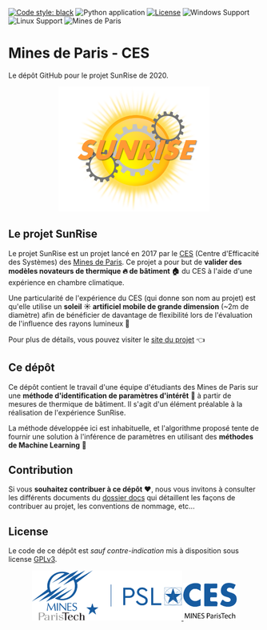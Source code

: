 [![Code style: black](https://img.shields.io/badge/code%20style-black-000000.svg)](https://github.com/psf/black)
![Python application](https://github.com/18tbr/sunrise-refonte/workflows/Python%20application/badge.svg)
[![License](https://img.shields.io/github/license/18tbr/sunrise-refonte)](https://github.com/18tbr/sunrise-refonte/blob/master/LICENSE)
![Windows Support](https://img.shields.io/badge/Windows-Support-brightgreen.svg)
![Linux Support](https://img.shields.io/badge/Linux-Support-brightgreen.svg)
![Mines de Paris](https://img.shields.io/badge/Organisme-Mines%20de%20Paris-blue)
# Mines de Paris - CES
Le dépôt GitHub pour le projet SunRise de 2020.

<p align="center">
    <a href="https://github.com/18tbr/sunrise-refonte/blob/tbr/assets/logoProjet2020.png?raw=true" target="_blank">
        <img src="https://github.com/18tbr/sunrise-refonte/blob/tbr/assets/logoProjet2020.png?raw=true" height="250px">
    </a>
</p>

## Le projet SunRise
Le projet SunRise est un projet lancé en 2017 par le [CES](http://www.ces.mines-paristech.fr/Accueil/) (Centre d'Efficacité des Systèmes) des [Mines de Paris](http://www.mines-paristech.fr/). Ce projet a pour but de __valider des modèles novateurs de thermique :fire: de bâtiment :house:__ du CES à l'aide d'une expérience en chambre climatique.

Une particularité de l'expérience du CES (qui donne son nom au projet) est qu'elle utilise un __soleil :sunny: artificiel mobile de grande dimension__ (~2m de diamètre) afin de bénéficier de davantage de flexibilité lors de l'évaluation de l'influence des rayons lumineux :flashlight:

Pour plus de détails, vous pouvez visiter le [site du projet](https://sites.google.com/view/2019-2020-gr12/home) :point_left:

## Ce dépôt
Ce dépôt contient le travail d'une équipe d'étudiants des Mines de Paris sur une __méthode d'identification de paramètres d'intérêt__ :monocle_face: à partir de mesures de thermique de bâtiment. Il s'agit d'un élément préalable à la réalisation de l'expérience SunRise.

La méthode développée ici est inhabituelle, et l'algorithme proposé tente de fournir une solution à l'inférence de paramètres en utilisant des __méthodes de Machine Learning__ :robot:

## Contribution
Si vous __souhaitez contribuer à ce dépôt :heart:__, nous vous invitons à consulter les différents documents du [dossier docs](https://github.com/18tbr/sunrise-refonte/tree/master/docs) qui détaillent les façons de contribuer au projet, les conventions de nommage, etc...

## License
Le code de ce dépôt est _sauf contre-indication_ mis à disposition sous license [GPLv3](https://www.gnu.org/licenses/gpl-3.0.en.html).

<p align="center">
    <a href="https://github.com/18tbr/sunrise-refonte/blob/tbr/assets/logoMinesParisTech.png?raw=true" target="_blank">
        <img src="https://github.com/18tbr/sunrise-refonte/blob/tbr/assets/logoMinesParisTech.png?raw=true" height="100px">
    </a>
    <a href="https://github.com/18tbr/sunrise-refonte/blob/tbr/assets/logoCES.png?raw=true" target="_blank">
        <img src="https://github.com/18tbr/sunrise-refonte/blob/tbr/assets/logoCES.png?raw=true" height="75px">
    </a>
</p>
